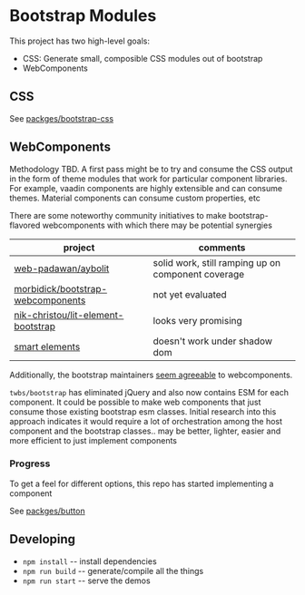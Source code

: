 # Bootstrap Modules

This project has two high-level goals:

- CSS: Generate small, composible CSS modules out of bootstrap
- WebComponents

## CSS

See [packges/bootstrap-css](https://github.com/robrez/bootstrap-modules/tree/master/packages/bootstrap-css)

## WebComponents

Methodology TBD.  A first pass might be to try and consume the CSS output in the form of theme modules that work for particular component libraries.  For example, vaadin components are highly extensible and can consume themes.  Material components can consume custom properties, etc

There are some noteworthy community initiatives to make bootstrap-flavored webcomponents with which there may be potential synergies

project  | comments
---------|----------------
[web-padawan/aybolit](https://github.com/web-padawan/aybolit) | solid work, still ramping up on component coverage
[morbidick/bootstrap-webcomponents](https://github.com/morbidick/bootstrap-webcomponents) | not yet evaluated
[nik-christou/lit-element-bootstrap](https://github.com/nik-christou/lit-element-bootstrap) | looks very promising
[smart elements](https://github.com/HTMLElements/Bootstrap-Web-Components) | doesn't work under shadow dom

Additionally, the bootstrap maintainers [seem agreeable](https://github.com/twbs/bootstrap/issues/28131) to webcomponents.

`twbs/bootstrap` has eliminated jQuery and also now contains ESM for each component.  It could be possible to make web components that just consume those existing bootstrap esm classes. Initial research into this approach indicates it would require a lot of orchestration among the host component and the bootstrap classes.. may be better, lighter, easier and more efficient to just implement components

### Progress

To get a feel for different options, this repo has started implementing a component

See [packges/button](https://github.com/robrez/bootstrap-modules/tree/master/packages/button)

## Developing

- `npm install` -- install dependencies
- `npm run build` -- generate/compile all the things
- `npm run start` -- serve the demos
